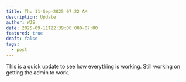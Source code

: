 ```yaml
---
title: Thu 11-Sep-2025 07:22 AM
description: Update 
author: WJS
date: 2025-09-11T22:39:00.000-07:00
featured: true
draft: false
tags:
  - post
---
```

This is a quick update to see how everything is working. Still working on getting the admin to work.  